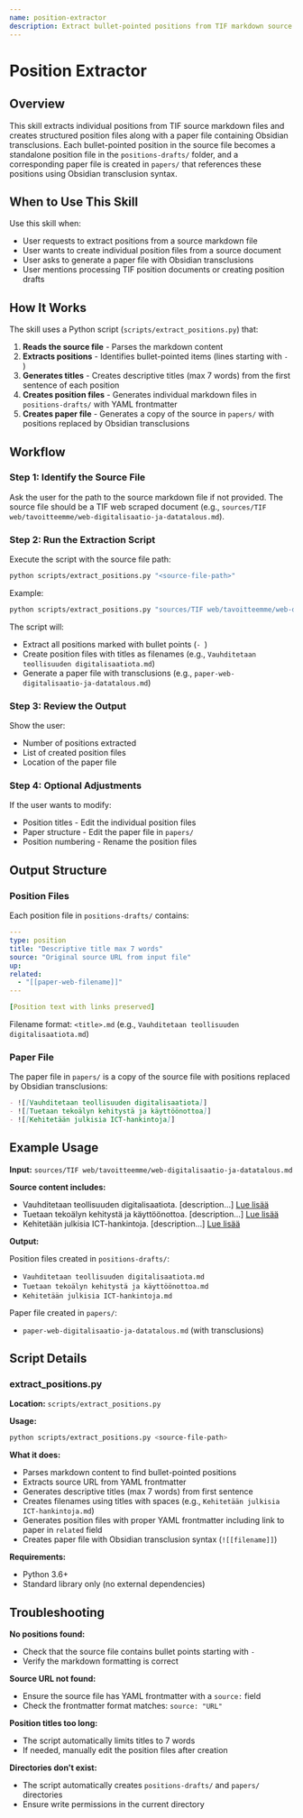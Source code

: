 ```yaml
---
name: position-extractor
description: Extract bullet-pointed positions from TIF markdown source files and create individual position files with Obsidian transclusions. Use this skill when the user requests to extract positions from a source file, create position files, or generate paper files with transclusions.
---
```


# Position Extractor

## Overview

This skill extracts individual positions from TIF source markdown files and creates structured position files along with a paper file containing Obsidian transclusions. Each bullet-pointed position in the source file becomes a standalone position file in the `positions-drafts/` folder, and a corresponding paper file is created in `papers/` that references these positions using Obsidian transclusion syntax.

## When to Use This Skill

Use this skill when:
- User requests to extract positions from a source markdown file
- User wants to create individual position files from a source document
- User asks to generate a paper file with Obsidian transclusions
- User mentions processing TIF position documents or creating position drafts

## How It Works

The skill uses a Python script (`scripts/extract_positions.py`) that:

1. **Reads the source file** - Parses the markdown content
2. **Extracts positions** - Identifies bullet-pointed items (lines starting with `- `)
3. **Generates titles** - Creates descriptive titles (max 7 words) from the first sentence of each position
4. **Creates position files** - Generates individual markdown files in `positions-drafts/` with YAML frontmatter
5. **Creates paper file** - Generates a copy of the source in `papers/` with positions replaced by Obsidian transclusions

## Workflow

### Step 1: Identify the Source File

Ask the user for the path to the source markdown file if not provided. The source file should be a TIF web scraped document (e.g., `sources/TIF web/tavoitteemme/web-digitalisaatio-ja-datatalous.md`).

### Step 2: Run the Extraction Script

Execute the script with the source file path:

```bash
python scripts/extract_positions.py "<source-file-path>"
```

Example:
```bash
python scripts/extract_positions.py "sources/TIF web/tavoitteemme/web-digitalisaatio-ja-datatalous.md"
```

The script will:
- Extract all positions marked with bullet points (`- `)
- Create position files with titles as filenames (e.g., `Vauhditetaan teollisuuden digitalisaatiota.md`)
- Generate a paper file with transclusions (e.g., `paper-web-digitalisaatio-ja-datatalous.md`)

### Step 3: Review the Output

Show the user:
- Number of positions extracted
- List of created position files
- Location of the paper file

### Step 4: Optional Adjustments

If the user wants to modify:
- Position titles - Edit the individual position files
- Paper structure - Edit the paper file in `papers/`
- Position numbering - Rename the position files

## Output Structure

### Position Files

Each position file in `positions-drafts/` contains:

```yaml
---
type: position
title: "Descriptive title max 7 words"
source: "Original source URL from input file"
up:
related:
  - "[[paper-web-filename]]"
---

[Position text with links preserved]
```

Filename format: `<title>.md` (e.g., `Vauhditetaan teollisuuden digitalisaatiota.md`)

### Paper File

The paper file in `papers/` is a copy of the source file with positions replaced by Obsidian transclusions:

```markdown
- ![[Vauhditetaan teollisuuden digitalisaatiota]]
- ![[Tuetaan tekoälyn kehitystä ja käyttöönottoa]]
- ![[Kehitetään julkisia ICT-hankintoja]]
```

## Example Usage

**Input:** `sources/TIF web/tavoitteemme/web-digitalisaatio-ja-datatalous.md`

**Source content includes:**
- Vauhditetaan teollisuuden digitalisaatiota. [description...] [Lue lisää](url)
- Tuetaan tekoälyn kehitystä ja käyttöönottoa. [description...] [Lue lisää](url)
- Kehitetään julkisia ICT-hankintoja. [description...] [Lue lisää](url)

**Output:**

Position files created in `positions-drafts/`:
- `Vauhditetaan teollisuuden digitalisaatiota.md`
- `Tuetaan tekoälyn kehitystä ja käyttöönottoa.md`
- `Kehitetään julkisia ICT-hankintoja.md`

Paper file created in `papers/`:
- `paper-web-digitalisaatio-ja-datatalous.md` (with transclusions)

## Script Details

### extract_positions.py

**Location:** `scripts/extract_positions.py`

**Usage:**
```bash
python scripts/extract_positions.py <source-file-path>
```

**What it does:**
- Parses markdown content to find bullet-pointed positions
- Extracts source URL from YAML frontmatter
- Generates descriptive titles (max 7 words) from first sentence
- Creates filenames using titles with spaces (e.g., `Kehitetään julkisia ICT-hankintoja.md`)
- Generates position files with proper YAML frontmatter including link to paper in `related` field
- Creates paper file with Obsidian transclusion syntax (`![[filename]]`)

**Requirements:**
- Python 3.6+
- Standard library only (no external dependencies)

## Troubleshooting

**No positions found:**
- Check that the source file contains bullet points starting with `- `
- Verify the markdown formatting is correct

**Source URL not found:**
- Ensure the source file has YAML frontmatter with a `source:` field
- Check the frontmatter format matches: `source: "URL"`

**Position titles too long:**
- The script automatically limits titles to 7 words
- If needed, manually edit the position files after creation

**Directories don't exist:**
- The script automatically creates `positions-drafts/` and `papers/` directories
- Ensure write permissions in the current directory
